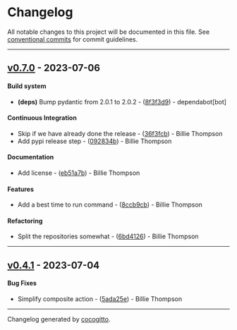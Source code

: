 # Changelog
All notable changes to this project will be documented in this file. See [conventional commits](https://www.conventionalcommits.org/) for commit guidelines.

- - -
## [v0.7.0](https://github.com/armakuni/carbon-guard/compare/v0.6.0..v0.7.0) - 2023-07-06
#### Build system
- **(deps)** Bump pydantic from 2.0.1 to 2.0.2 - ([8f3f3d9](https://github.com/armakuni/carbon-guard/commit/8f3f3d9b180c58dc170ae5e64af121aac00cc2fc)) - dependabot[bot]
#### Continuous Integration
- Skip if we have already done the release - ([36f3fcb](https://github.com/armakuni/carbon-guard/commit/36f3fcbc9053eb260bc947ce9d34e3687f53d7d3)) - Billie Thompson
- Add pypi release step - ([092834b](https://github.com/armakuni/carbon-guard/commit/092834baac115d9c58ed13faf646e320ad385d82)) - Billie Thompson
#### Documentation
- Add license - ([eb51a7b](https://github.com/armakuni/carbon-guard/commit/eb51a7b886e175df4472e332a1ac2c571dae5381)) - Billie Thompson
#### Features
- Add a best time to run command - ([8ccb9cb](https://github.com/armakuni/carbon-guard/commit/8ccb9cbe8745d43a275ed42c4dc1a8e5bf17faf2)) - Billie Thompson
#### Refactoring
- Split the repositories somewhat - ([6bd4126](https://github.com/armakuni/carbon-guard/commit/6bd4126f29aa4b202132edd6bbf636cb4ed4ddb3)) - Billie Thompson

- - -

## [v0.4.1](https://github.com/armakuni/is-it-green-yet/compare/v0.4.0..v0.4.1) - 2023-07-04
#### Bug Fixes
- Simplify composite action - ([5ada25e](https://github.com/armakuni/is-it-green-yet/commit/5ada25e7cad97f1ac9698948032f7053f78ae4e0)) - Billie Thompson

- - -

Changelog generated by [cocogitto](https://github.com/cocogitto/cocogitto).